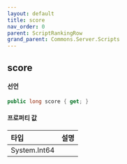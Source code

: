```yaml
---
layout: default
title: score
nav_order: 0
parent: ScriptRankingRow
grand_parent: Commons.Server.Scripts
---
```


## score

#### 선언
```cs
public long score { get; }
```

#### 프로퍼티 값

|타입|설명|
|:-|:-|
|System.Int64|